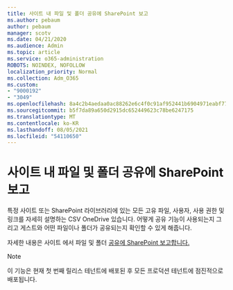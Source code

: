 ```yaml
---
title: 사이트 내 파일 및 폴더 공유에 SharePoint 보고
ms.author: pebaum
author: pebaum
manager: scotv
ms.date: 04/21/2020
ms.audience: Admin
ms.topic: article
ms.service: o365-administration
ROBOTS: NOINDEX, NOFOLLOW
localization_priority: Normal
ms.collection: Adm_O365
ms.custom:
- "9000192"
- "3049"
ms.openlocfilehash: 8a4c2b4aedaa0ac88262e6c4f0c91af952441b6904971eabf774c2a8b7b58042
ms.sourcegitcommit: b5f7da89a650d2915dc652449623c78be6247175
ms.translationtype: MT
ms.contentlocale: ko-KR
ms.lasthandoff: 08/05/2021
ms.locfileid: "54110650"
---
```

# <a name="report-on-file-and-folder-sharing-in-sharepoint-sites"></a>사이트 내 파일 및 폴더 공유에 SharePoint 보고

특정 사이트 또는 SharePoint 라이브러리에 있는 모든 고유 파일, 사용자, 사용 권한 및 링크를 자세히 설명하는 CSV OneDrive 있습니다. 어떻게 공유 기능이 사용되는지 그리고 게스트와 어떤 파일이나 폴더가 공유되는지 확인할 수 있게 해줍니다.

자세한 내용은 사이트 에서 파일 및 폴더 [공유에 SharePoint 보고합니다.](https://docs.microsoft.com/sharepoint/sharing-reports)

> [!NOTE]
> 이 기능은 현재 첫 번째 릴리스 테넌트에 배포된 후 모든 프로덕션 테넌트에 점진적으로 배포됩니다.